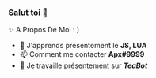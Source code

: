 ### Salut toi 👋
✨ A Propos De Moi : )
- 📐 J'apprends présentement le __**JS, LUA**__
- 📫 Comment me contacter __**Apx#9999**__
- 🌱 Je travaille présentement sur __*TeaBot*__


<!--
**Im2Master/Im2Master** is a ✨ _special_ ✨ repository because its `README.md` (this file) appears on your GitHub profile.



